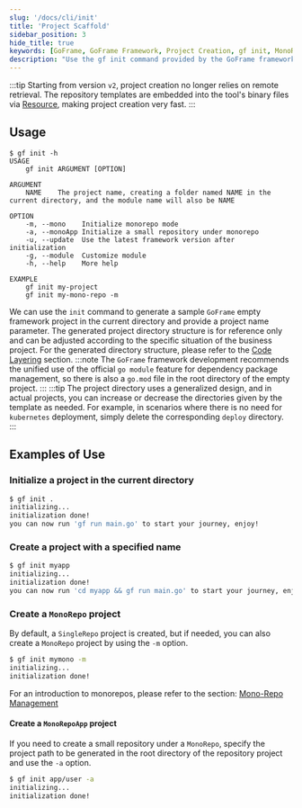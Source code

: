 ```yaml
---
slug: '/docs/cli/init'
title: 'Project Scaffold'
sidebar_position: 3
hide_title: true
keywords: [GoFrame, GoFrame Framework, Project Creation, gf init, MonoRepo, GoFrame Empty Framework, Code Layer Design, go module, Resource Management, Microservice Monorepo Management Mode]
description: "Use the gf init command provided by the GoFrame framework to create a project. Starting from version v2, project creation is faster and no longer relies on remote sources; templates are built into the binary files. You can choose to initialize a single repository or monorepo project mode and flexibly adjust the generated directory structure to suit actual business needs."
---
```

:::tip
Starting from version `v2`, project creation no longer relies on remote retrieval. The repository templates are embedded into the tool's binary files via [Resource](../核心组件/资源管理/资源管理.md), making project creation very fast.
:::
## Usage

```text
$ gf init -h
USAGE
    gf init ARGUMENT [OPTION]

ARGUMENT
    NAME    The project name, creating a folder named NAME in the current directory, and the module name will also be NAME

OPTION
    -m, --mono    Initialize monorepo mode
    -a, --monoApp Initialize a small repository under monorepo
    -u, --update  Use the latest framework version after initialization
    -g, --module  Customize module
    -h, --help    More help

EXAMPLE
    gf init my-project
    gf init my-mono-repo -m
```

We can use the `init` command to generate a sample `GoFrame` empty framework project in the current directory and provide a project name parameter. The generated project directory structure is for reference only and can be adjusted according to the specific situation of the business project. For the generated directory structure, please refer to the [Code Layering](../框架设计/工程开发设计/代码分层设计.md) section.
:::note
The `GoFrame` framework development recommends the unified use of the official `go module` feature for dependency package management, so there is also a `go.mod` file in the root directory of the empty project.
:::
:::tip
The project directory uses a generalized design, and in actual projects, you can increase or decrease the directories given by the template as needed. For example, in scenarios where there is no need for `kubernetes` deployment, simply delete the corresponding `deploy` directory.
:::

## Examples of Use

### Initialize a project in the current directory

```bash
$ gf init .
initializing...
initialization done!
you can now run 'gf run main.go' to start your journey, enjoy!
```

### Create a project with a specified name

```bash
$ gf init myapp
initializing...
initialization done!
you can now run 'cd myapp && gf run main.go' to start your journey, enjoy!
```

### Create a `MonoRepo` project

By default, a `SingleRepo` project is created, but if needed, you can also create a `MonoRepo` project by using the `-m` option.

```bash
$ gf init mymono -m
initializing...
initialization done!
```

For an introduction to monorepos, please refer to the section: [Mono-Repo Management](../框架设计/工程开发设计/微服务大仓管理模式.md)

#### Create a `MonoRepoApp` project

If you need to create a small repository under a `MonoRepo`, specify the project path to be generated in the root directory of the repository project and use the `-a` option.

```bash
$ gf init app/user -a
initializing...
initialization done!
```